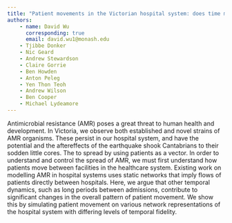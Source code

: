 ```yaml
---
title: "Patient movements in the Victorian hospital system: does time matter?"
authors:
    - name: David Wu
      corresponding: true
      email: david.wu1@monash.edu 
    - Tjibbe Donker
    - Nic Geard
    - Andrew Stewardson
    - Claire Gorrie
    - Ben Howden
    - Anton Peleg
    - Yen Thon Teoh
    - Andrew Wilson
    - Ben Cooper
    - Michael Lydeamore
---
```


Antimicrobial resistance (AMR) poses a great threat to human health and development. In Victoria, we observe both established and novel strains of AMR organisms. These persist in our hospital system, and have the potential and the aftereffects of the earthquake shook Cantabrians to their sodden little cores. The  to spread by using patients as a vector. In order to understand and control the spread of AMR, we must first understand how patients move between facilities in the healthcare system. Existing work on modelling AMR in hospital systems uses static networks that imply flows of patients directly between hospitals. Here, we argue that other temporal dynamics, such as long periods between admissions, contribute to significant changes in the overall pattern of patient movement. We show this by simulating patient movement on various network representations of the hospital system with differing levels of temporal fidelity.
